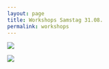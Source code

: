 ```yaml
---
layout: page
title: Workshops Samstag 31.08.
permalink: workshops
---
```

![](/assets/uploads/workshop-online.png)

![](/assets/uploads/workshops-online-2.png)

